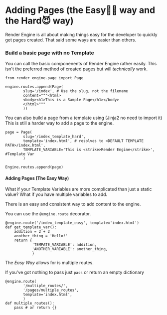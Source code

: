 # Adding Pages (the **Easy**🧙‍♀️ way and the **Hard**😈 way)
Render Engine is all about making things easy for the developer to quickly get pages created. That said some ways are easier than others.

### Build a basic page with no Template
You can call the basic componenents of Render Engine rather easily. This isn't the preferred method of created pages but will _technically_ work.

```
from render_engine.page import Page

engine.routes.append(Page(
        slug='/index', # Use the slug, not the filename
        content="""<html>
        <body><h1>This is a Sample Page</h1></body>
        </html>"""
        ))
```

You can also build a page from a template using (Jinja2 no need to import it) 
This is still a  harder way to add a page to the engine. 

```
page = Page(
        slug='/index_template_hard',
        template='index.html', # resolves to <DEFAULT TEMPLATE PATH>/index.html',
        TEMPLATE_VARIABLE='This is <strike>Render Engine</strike>', #Template Var
        )

Engine.routes.append(page)
```

#### Adding Pages (The Easy Way)
What if your Template Variables are more complicated than just a static value? What if you have multiple variables to add.

There is an easy and consistent way to add content to the engine.

You can use the `@engine.route` decorator.

```
@engine.route('/index_template_easy', template='index.html')
def get_template_var():
    addition = 2 + 2
    another_thing = 'Hello!'
    return {
            'TEMPATE_VARIABLE': addition,
            'ANOTHER_VARIABLE': another_thing,
            }
```

The _Easy Way_ allows for is multiple routes.

If you've got nothing to pass just `pass` or return an empty dictionary

```
@engine.route(
        '/multiple_routes/',
        '/pages/multiple_routes',
        template='index.html',
        )
def multiple_routes():
    pass # or return {}
```
